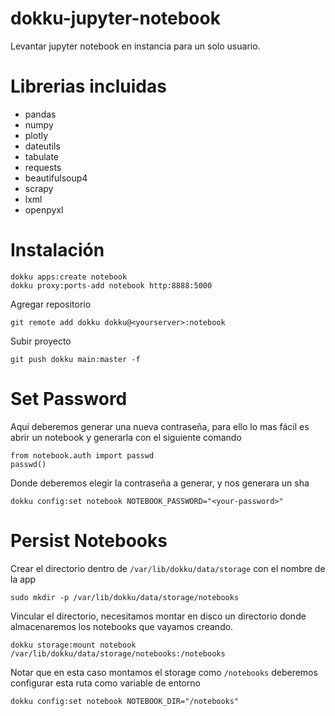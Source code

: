 # dokku-jupyter-notebook
Levantar jupyter notebook en instancia para un solo usuario.

# Librerias incluidas

- pandas
- numpy
- plotly
- dateutils
- tabulate
- requests
- beautifulsoup4
- scrapy
- lxml
- openpyxl

# Instalación

    dokku apps:create notebook
    dokku proxy:ports-add notebook http:8888:5000

Agregar repositorio

    git remote add dokku dokku@<yourserver>:notebook

Subir proyecto

    git push dokku main:master -f

# Set Password

Aquí deberemos generar una nueva contraseña, para ello lo mas fácil es abrir un notebook y generarla con el siguiente comando 

    from notebook.auth import passwd
    passwd()

Donde deberemos elegir la contraseña a generar, y nos generara un sha

    dokku config:set notebook NOTEBOOK_PASSWORD="<your-password>"

# Persist Notebooks


Crear el directorio dentro de `/var/lib/dokku/data/storage` con el nombre de la app

    sudo mkdir -p /var/lib/dokku/data/storage/notebooks

Vincular el directorio, necesitamos montar en disco un directorio donde almacenaremos los
notebooks que vayamos creando.

    dokku storage:mount notebook /var/lib/dokku/data/storage/notebooks:/notebooks

Notar que en esta caso montamos el storage como `/notebooks` deberemos configurar esta ruta como 
variable de entorno

    dokku config:set notebook NOTEBOOK_DIR="/notebooks"
